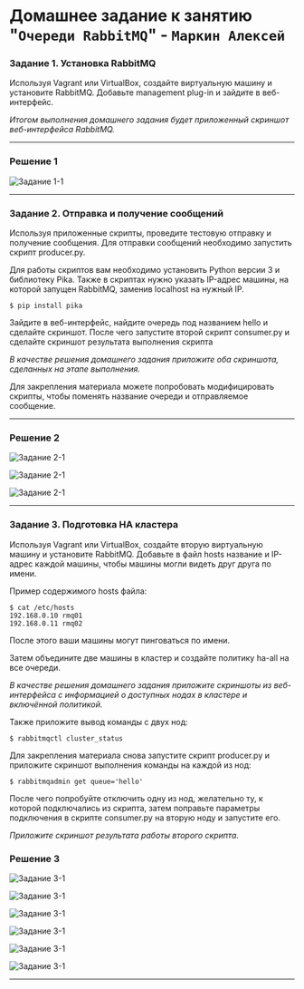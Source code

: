 # Домашнее задание к занятию "`Очереди RabbitMQ`" - `Маркин Алексей`

### Задание 1. Установка RabbitMQ

Используя Vagrant или VirtualBox, создайте виртуальную машину и установите RabbitMQ.
Добавьте management plug-in и зайдите в веб-интерфейс.

*Итогом выполнения домашнего задания будет приложенный скриншот веб-интерфейса RabbitMQ.*

---

### Решение 1

![Задание 1-1](https://github.com/Markin-AI/11-4/blob/main/img/1-1.png)

---


### Задание 2. Отправка и получение сообщений

Используя приложенные скрипты, проведите тестовую отправку и получение сообщения.
Для отправки сообщений необходимо запустить скрипт producer.py.

Для работы скриптов вам необходимо установить Python версии 3 и библиотеку Pika.
Также в скриптах нужно указать IP-адрес машины, на которой запущен RabbitMQ, заменив localhost на нужный IP.

```shell script
$ pip install pika
```

Зайдите в веб-интерфейс, найдите очередь под названием hello и сделайте скриншот.
После чего запустите второй скрипт consumer.py и сделайте скриншот результата выполнения скрипта

*В качестве решения домашнего задания приложите оба скриншота, сделанных на этапе выполнения.*

Для закрепления материала можете попробовать модифицировать скрипты, чтобы поменять название очереди и отправляемое сообщение.

---

### Решение 2

![Задание 2-1](https://github.com/Markin-AI/11-4/blob/main/img/2-1.png)

![Задание 2-1](https://github.com/Markin-AI/11-4/blob/main/img/2-2.png)

![Задание 2-1](https://github.com/Markin-AI/11-4/blob/main/img/2-3.png)

---

### Задание 3. Подготовка HA кластера

Используя Vagrant или VirtualBox, создайте вторую виртуальную машину и установите RabbitMQ.
Добавьте в файл hosts название и IP-адрес каждой машины, чтобы машины могли видеть друг друга по имени.

Пример содержимого hosts файла:
```shell script
$ cat /etc/hosts
192.168.0.10 rmq01
192.168.0.11 rmq02
```
После этого ваши машины могут пинговаться по имени.

Затем объедините две машины в кластер и создайте политику ha-all на все очереди.

*В качестве решения домашнего задания приложите скриншоты из веб-интерфейса с информацией о доступных нодах в кластере и включённой политикой.*

Также приложите вывод команды с двух нод:

```shell script
$ rabbitmqctl cluster_status
```

Для закрепления материала снова запустите скрипт producer.py и приложите скриншот выполнения команды на каждой из нод:

```shell script
$ rabbitmqadmin get queue='hello'
```

После чего попробуйте отключить одну из нод, желательно ту, к которой подключались из скрипта, затем поправьте параметры подключения в скрипте consumer.py на вторую ноду и запустите его.

*Приложите скриншот результата работы второго скрипта.*

### Решение 3

![Задание 3-1](https://github.com/Markin-AI/11-4/blob/main/img/3-1.png)

![Задание 3-1](https://github.com/Markin-AI/11-4/blob/main/img/3-2.png)

![Задание 3-1](https://github.com/Markin-AI/11-4/blob/main/img/3-3.png)

![Задание 3-1](https://github.com/Markin-AI/11-4/blob/main/img/3-4.png)

![Задание 3-1](https://github.com/Markin-AI/11-4/blob/main/img/3-5.png)

![Задание 3-1](https://github.com/Markin-AI/11-4/blob/main/img/3-6.png)

---